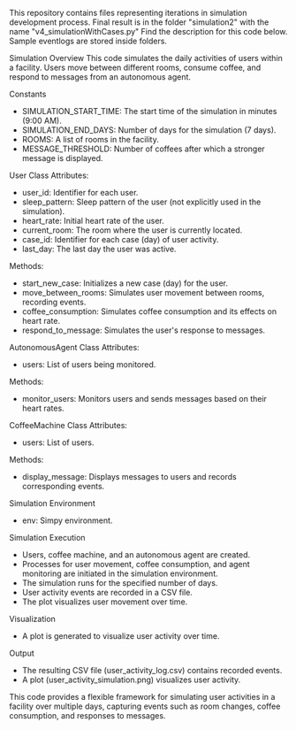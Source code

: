 This repository contains files representing iterations in simulation development process. 
Final result is in the folder "simulation2" with the name "v4_simulationWithCases.py" 
Find the description for this code below.
Sample eventlogs are stored inside folders. 

Simulation Overview
This code simulates the daily activities of users within a facility. Users move between different rooms, consume coffee, and respond to messages from an autonomous agent.

Constants
- SIMULATION_START_TIME: The start time of the simulation in minutes (9:00 AM).
- SIMULATION_END_DAYS: Number of days for the simulation (7 days).
- ROOMS: A list of rooms in the facility.
- MESSAGE_THRESHOLD: Number of coffees after which a stronger message is displayed.

User Class
Attributes:
- user_id: Identifier for each user.
- sleep_pattern: Sleep pattern of the user (not explicitly used in the simulation).
- heart_rate: Initial heart rate of the user.
- current_room: The room where the user is currently located.
- case_id: Identifier for each case (day) of user activity.
- last_day: The last day the user was active.

Methods:
- start_new_case: Initializes a new case (day) for the user.
- move_between_rooms: Simulates user movement between rooms, recording events.
- coffee_consumption: Simulates coffee consumption and its effects on heart rate.
- respond_to_message: Simulates the user's response to messages.

AutonomousAgent Class
Attributes:
- users: List of users being monitored.

Methods:
- monitor_users: Monitors users and sends messages based on their heart rates.

CoffeeMachine Class
Attributes:
- users: List of users.

Methods:
- display_message: Displays messages to users and records corresponding events.

Simulation Environment
- env: Simpy environment.

Simulation Execution
- Users, coffee machine, and an autonomous agent are created.
- Processes for user movement, coffee consumption, and agent monitoring are initiated in the simulation environment.
- The simulation runs for the specified number of days.
- User activity events are recorded in a CSV file.
- The plot visualizes user movement over time.

Visualization
- A plot is generated to visualize user activity over time.

Output
- The resulting CSV file (user_activity_log.csv) contains recorded events.
- A plot (user_activity_simulation.png) visualizes user activity.

This code provides a flexible framework for simulating user activities in a facility over multiple days, capturing events such as room changes, coffee consumption, and responses to messages.